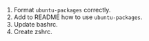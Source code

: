 1. Format `ubuntu-packages` correctly.
2. Add to README how to use `ubuntu-packages`.
3. Update bashrc.
4. Create zshrc.
